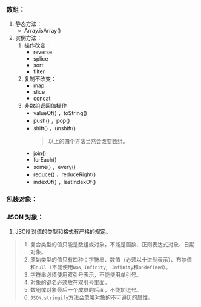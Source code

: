 ### 数组：
1. 静态方法：
    - Array.isArray()
1. 实例方法：
    1. 操作改变：
        - reverse
        - splice
        - sort
        - filter  
    2. 复制不改变：
        - map
        - slice
        - concat
    3. 非数组返回值操作
        - valueOf() ，toString()
        - push() ，pop()
        - shift() ，unshift()
          > 以上的四个方法当然会改变数组。
        - join()
        - forEach()
        - some() ，every()
        - reduce() ，reduceRight()
        - indexOf() ，lastIndexOf()
### 包装对象：
### JSON 对象：
1. JSON 对值的类型和格式有严格的规定。
> 1. 复合类型的值只能是数组或对象，不能是函数、正则表达式对象、日期对象。
> 1. 原始类型的值只有四种：字符串、数值（必须以十进制表示）、布尔值和`null`（不能使用`NaN`, `Infinity`, `-Infinity`和`undefined`）。
> 1. 字符串必须使用双引号表示，不能使用单引号。
> 1. 对象的键名必须放在双引号里面。
> 1. 数组或对象最后一个成员的后面，不能加逗号。
> 1. `JSON.stringify`方法会忽略对象的不可遍历的属性。
### 